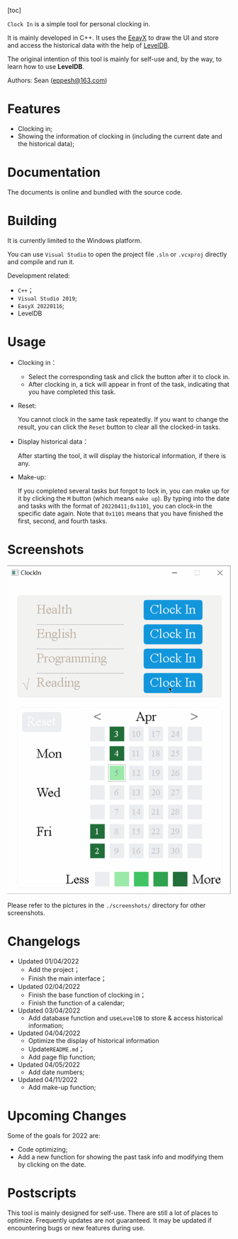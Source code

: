 

[toc]

`Clock In` is a simple tool for personal clocking in.

It is mainly developed in C++. It uses the [EeayX](https://easyx.cn/) to draw the UI and store and access the historical data with the help of [LevelDB](https://github.com/google/leveldb). 

The original intention of this tool is mainly for self-use and, by the way, to learn how to use **LevelDB**.

Authors: Sean (eppesh@163.com)

# Features

- Clocking in;
- Showing the information of clocking in (including the current date and the historical data);


# Documentation

The documents is online and bundled with the source code.

# Building

It is currently limited to the Windows platform.

You can use `Visual Studio` to open the project file `.sln` or `.vcxproj` directly and compile and run it.

Development related:

- `C++`；
- `Visual Studio 2019`; 
- `EasyX 20220116`; 
- LevelDB 

# Usage

- Clocking in：

  - Select the corresponding task and click the button after it to clock in.
  - After clocking in, a tick will appear in front of the task, indicating that you have completed this task.

- Reset:

  You cannot clock in the same task repeatedly. If you want to change the result, you can click the `Reset` button to clear all the clocked-in tasks.

- Display historical data：

  After starting the tool, it will display the historical information, if there is any.
  
- Make-up:

  If you completed several tasks but forgot to lock in, you can make up for it by clicking the `M` button (which means `make up`). By typing into the date and tasks with the format of `20220411;0x1101`, you can clock-in the specific date again. Note that `0x1101` means that you have finished the first, second, and fourth tasks. 

# Screenshots

![Pic](https://github.com/eppesh/ClockIn/blob/main/screenshots/Screenshots.gif)

Please refer to the pictures in the `./screenshots/` directory for other screenshots.

# Changelogs

- Updated 01/04/2022
  - Add the project；
  - Finish the main interface；
- Updated 02/04/2022
  - Finish the base function of clocking in；
  - Finish the function of a calendar;
- Updated 03/04/2022
  - Add  database function and use`LevelDB` to store & access historical  information;
- Updated 04/04/2022
  - Optimize the display of historical information
  - Update`README.md`；
  - Add page flip function;
- Updated 04/05/2022
  - Add date numbers;
- Updated 04/11/2022
  - Add make-up function;

# Upcoming Changes

Some of the goals for 2022 are:

- Code optimizing; 
- Add a new function for showing the past task info and modifying them by clicking on the date.

# Postscripts

This tool is mainly designed for self-use. There are still a lot of places to optimize. Frequently updates are not guaranteed. It may be updated if encountering bugs or new features during use.
